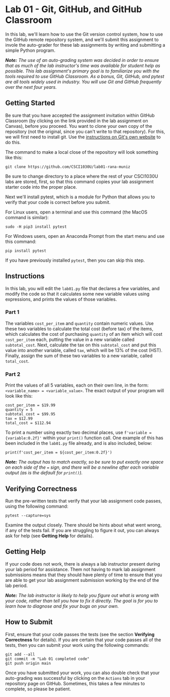 # Lab 01 - Git, GitHub, and GitHub Classroom

In this lab, we'll learn how to use the Git version control system, how to use the GitHub remote repository system, and we'll submit this assignment to invole the auto-grader for these lab assignments by writing and submitting a simple Python program.

_**Note:** The use of an auto-grading system was decided in order to ensure that as much of the lab instructor's time was available for student help as possible.  This lab assignment's primary goal is to familiarize you with the tools required to use GitHub Classroom.  As a bonus, Git, GitHub, and pytest are all tools widely used in industry.  You will use Git and GitHub frequently over the next four years._

## Getting Started

Be sure that you have accepted the assignment invitation within GitHub Classroom (by clicking on the link provided in the lab assignment on Canvas), before you proceed.  You want to clone your own copy of the repository (not the original, since you can't write to that repository).  For this, we will first need to install git.  Use the [instructions on Git's own website](https://git-scm.com/book/en/v2/Getting-Started-Installing-Git) to do this.

The command to make a local close of the repository will look something like this:

```
git clone https://github.com/CSCI1030U/lab01-rana-muniz
```

Be sure to change directory to a place where the rest of your CSCI1030U labs are stored, first, so that this command copies your lab assignment starter code into the proper place.

Next we'll install pytest, which is a module for Python that allows you to verify that your code is correct before you submit.

For Linux users, open a terminal and use this command (the MacOS command is similar):

`sudo -H pip3 install pytest`

For Windows users, open an Anaconda Prompt from the start menu and use this command:

`pip install pytest`

If you have previously installed `pytest`, then you can skip this step.


## Instructions

In this lab, you will edit the `lab01.py` file that declares a few variables, and modify the code so that it calculates some new variable values using expressions, and prints the values of those variables.


### Part 1

The variables `cost_per_item` and `quantity` contain numeric values.  Use these two variables to calculate the total cost (before tax) of the items, which calculates the cost of purchasing `quantity` of an item which will cost `cost_per_item` each, putting the value in a new variable called `subtotal_cost`.  Next, calculate the tax on this `subtotal_cost` and put this value into another variable, called `tax`, which will be 13% of the cost (HST).  Finally, assign the sum of these two variables to a new variable, called `total_cost`.


### Part 2

Print the values of all 5 variables, each on their own line, in the form:  `<variable_name> = <variable_value>`.  The exact output of your program will look like this:

```
cost_per_item = $19.99
quantity = 5
subtotal_cost = $99.95
tax = $12.99
total_cost = $112.94
```

To print a number using exactly two decimal places, use `f'variable = {variable:0.2f}'` within your `print()` function call.  One example of this has been included in the `lab01.py` file already, and is also included, below:

```
print(f'cost_per_item = ${cost_per_item:0.2f}')
```


_**Note:** The output has to match exactly, so be sure to put exactly one space on each side of the `=` sign, and there will be a newline after each variable output (as is the default for `print()`)._



## Verifying Correctness

Run the pre-written tests that verify that your lab assignment code passes, using the following command:

`pytest --capture=sys`

Examine the output closely.  There should be hints about what went wrong, if any of the tests fail.  If you are struggling to figure it out, you can always ask for help (see __Getting Help__ for details).


## Getting Help

If your code does not work, there is always a lab instructor present during your lab period for assistance.  Them not having to mark lab assignment submissions means that they should have plenty of time to ensure that you are able to get your lab assignment submission working by the end of the lab period.

_**Note:** The lab instructor is likely to help you figure out what is wrong with your code, rather than tell you how to fix it directly.  The goal is for you to learn how to diagnose and fix your bugs on your own._



## How to Submit

First, ensure that your code passes the tests (see the section __Verifying Correctness__ for details).  If you are certain that your code passes all of the tests, then you can submit your work using the following commands:

```
git add --all
git commit -m "Lab 01 completed code"
git push origin main
```

Once you have submitted your work, you can also double check that your auto-grading was successful by clicking on the `Actions` tab in your repository page on GitHub.  Sometimes, this takes a few minutes to complete, so please be patient.
